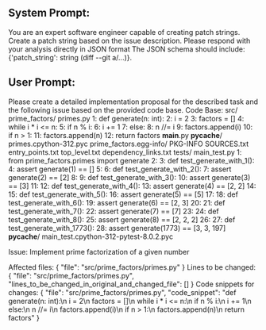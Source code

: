 System Prompt:
----------------
You are an expert software engineer capable of creating patch strings. Create a patch string based on the issue description. Please respond with your analysis directly in JSON format The JSON schema should include: {'patch_string': string (diff --git a/...)}.

User Prompt:
--------------
Please create a detailed implementation proposal for the described task and the following issue based on the provided code base.
Code Base: src/
    prime_factors/
        primes.py
            1: def generate(n: int):
            2:     i = 2
            3:     factors = []
            4:     while i * i <= n:
            5:         if n % i:
            6:             i += 1
            7:         else:
            8:             n //= i
            9:             factors.append(i)
            10:     if n > 1:
            11:         factors.append(n)
            12:     return factors
        __main__.py
        __pycache__/
            primes.cpython-312.pyc
    prime_factors.egg-info/
        PKG-INFO
        SOURCES.txt
        entry_points.txt
        top_level.txt
        dependency_links.txt
tests/
    main_test.py
        1: from prime_factors.primes import generate
        2: 
        3: def test_generate_with_1():
        4:     assert generate(1) == []
        5: 
        6: def test_generate_with_2():
        7:     assert generate(2) == [2]
        8: 
        9: def test_generate_with_3():
        10:     assert generate(3) == [3]
        11: 
        12: def test_generate_with_4():
        13:     assert generate(4) == [2, 2]
        14: 
        15: def test_generate_with_5():
        16:     assert generate(5) == [5]
        17: 
        18: def test_generate_with_6():
        19:     assert generate(6) == [2, 3]
        20: 
        21: def test_generate_with_7():
        22:     assert generate(7) == [7]
        23: 
        24: def test_generate_with_8():
        25:     assert generate(8) == [2, 2, 2]
        26: 
        27: def test_generate_with_1773():
        28:     assert generate(1773) == [3, 3, 197]
    __pycache__/
        main_test.cpython-312-pytest-8.0.2.pyc

Issue: Implement prime factorization of a given number

Affected files: {
  "file": "src/prime_factors/primes.py"
}
Lines to be changed: {
  "file": "src/prime_factors/primes.py",
  "lines_to_be_changed_in_original_and_changed_file": []
}
Code snippets for changes: {
  "file": "src/prime_factors/primes.py",
  "code_snippet": "def generate(n: int):\n    i = 2\n    factors = []\n    while i * i <= n:\n        if n % i:\n            i += 1\n        else:\n            n //= i\n            factors.append(i)\n    if n > 1:\n        factors.append(n)\n    return factors"
}
